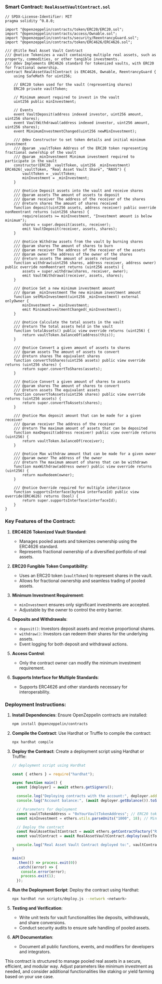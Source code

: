 ### Smart Contract: `RealAssetVaultContract.sol`

```solidity
// SPDX-License-Identifier: MIT
pragma solidity ^0.8.0;

import "@openzeppelin/contracts/token/ERC20/ERC20.sol";
import "@openzeppelin/contracts/access/Ownable.sol";
import "@openzeppelin/contracts/security/ReentrancyGuard.sol";
import "@openzeppelin/contracts/token/ERC4626/ERC4626.sol";

/// @title Real Asset Vault Contract
/// @notice Tokenizes a vault containing multiple real assets, such as property, commodities, or other tangible investments.
/// @dev Implements ERC4626 standard for tokenized vaults, with ERC20 for fractional ownership.
contract RealAssetVaultContract is ERC4626, Ownable, ReentrancyGuard {
    using SafeMath for uint256;

    // ERC20 token used for the vault (representing shares)
    ERC20 private vaultToken;

    // Minimum amount required to invest in the vault
    uint256 public minInvestment;

    // Events
    event VaultDeposit(address indexed investor, uint256 amount, uint256 shares);
    event VaultWithdrawal(address indexed investor, uint256 amount, uint256 shares);
    event MinimumInvestmentChanged(uint256 newMinInvestment);

    /// @dev Constructor to set token details and initial minimum investment
    /// @param _vaultToken Address of the ERC20 token representing fractional ownership of the vault
    /// @param _minInvestment Minimum investment required to participate in the vault
    constructor(ERC20 _vaultToken, uint256 _minInvestment) ERC4626(_vaultToken, "Real Asset Vault Share", "RAVS") {
        vaultToken = _vaultToken;
        minInvestment = _minInvestment;
    }

    /// @notice Deposit assets into the vault and receive shares
    /// @param assets The amount of assets to deposit
    /// @param receiver The address of the receiver of the shares
    /// @return shares The amount of shares received
    function deposit(uint256 assets, address receiver) public override nonReentrant returns (uint256 shares) {
        require(assets >= minInvestment, "Investment amount is below minimum");
        shares = super.deposit(assets, receiver);
        emit VaultDeposit(receiver, assets, shares);
    }

    /// @notice Withdraw assets from the vault by burning shares
    /// @param shares The amount of shares to burn
    /// @param receiver The address of the receiver of the assets
    /// @param owner The address of the owner of the shares
    /// @return assets The amount of assets returned
    function withdraw(uint256 shares, address receiver, address owner) public override nonReentrant returns (uint256 assets) {
        assets = super.withdraw(shares, receiver, owner);
        emit VaultWithdrawal(receiver, assets, shares);
    }

    /// @notice Set a new minimum investment amount
    /// @param _minInvestment The new minimum investment amount
    function setMinInvestment(uint256 _minInvestment) external onlyOwner {
        minInvestment = _minInvestment;
        emit MinimumInvestmentChanged(_minInvestment);
    }

    /// @notice Calculate the total assets in the vault
    /// @return The total assets held in the vault
    function totalAssets() public view override returns (uint256) {
        return vaultToken.balanceOf(address(this));
    }

    /// @notice Convert a given amount of assets to shares
    /// @param assets The amount of assets to convert
    /// @return shares The equivalent shares
    function convertToShares(uint256 assets) public view override returns (uint256 shares) {
        return super.convertToShares(assets);
    }

    /// @notice Convert a given amount of shares to assets
    /// @param shares The amount of shares to convert
    /// @return assets The equivalent assets
    function convertToAssets(uint256 shares) public view override returns (uint256 assets) {
        return super.convertToAssets(shares);
    }

    /// @notice Max deposit amount that can be made for a given receiver
    /// @param receiver The address of the receiver
    /// @return The maximum amount of assets that can be deposited
    function maxDeposit(address receiver) public view override returns (uint256) {
        return vaultToken.balanceOf(receiver);
    }

    /// @notice Max withdraw amount that can be made for a given owner
    /// @param owner The address of the owner
    /// @return The maximum amount of shares that can be withdrawn
    function maxWithdraw(address owner) public view override returns (uint256) {
        return maxRedeem(owner);
    }

    /// @notice Override required for multiple inheritance
    function supportsInterface(bytes4 interfaceId) public view override(ERC4626) returns (bool) {
        return super.supportsInterface(interfaceId);
    }
}
```

### Key Features of the Contract:

1. **ERC4626 Tokenized Vault Standard**:
   - Manages pooled assets and tokenizes ownership using the ERC4626 standard.
   - Represents fractional ownership of a diversified portfolio of real assets.

2. **ERC20 Fungible Token Compatibility**:
   - Uses an ERC20 token (`vaultToken`) to represent shares in the vault.
   - Allows for fractional ownership and seamless trading of pooled assets.

3. **Minimum Investment Requirement**:
   - `minInvestment` ensures only significant investments are accepted.
   - Adjustable by the owner to control the entry barrier.

4. **Deposits and Withdrawals**:
   - `deposit()`: Investors deposit assets and receive proportional shares.
   - `withdraw()`: Investors can redeem their shares for the underlying assets.
   - Event logging for both deposit and withdrawal actions.

5. **Access Control**:
   - Only the contract owner can modify the minimum investment requirement.

6. **Supports Interface for Multiple Standards**:
   - Supports ERC4626 and other standards necessary for interoperability.

### Deployment Instructions:

1. **Install Dependencies**:
   Ensure OpenZeppelin contracts are installed:
   ```bash
   npm install @openzeppelin/contracts
   ```

2. **Compile the Contract**:
   Use Hardhat or Truffle to compile the contract:
   ```bash
   npx hardhat compile
   ```

3. **Deploy the Contract**:
   Create a deployment script using Hardhat or Truffle:

   ```javascript
   // deployment script using Hardhat

   const { ethers } = require("hardhat");

   async function main() {
     const [deployer] = await ethers.getSigners();

     console.log("Deploying contracts with the account:", deployer.address);
     console.log("Account balance:", (await deployer.getBalance()).toString());

     // Parameters for deployment
     const vaultTokenAddress = "0xYourVaultTokenAddress"; // ERC20 token address representing shares
     const minInvestment = ethers.utils.parseUnits("1000", 18); // Minimum investment

     // Deploy the contract
     const RealAssetVaultContract = await ethers.getContractFactory("RealAssetVaultContract");
     const vaultContract = await RealAssetVaultContract.deploy(vaultTokenAddress, minInvestment);

     console.log("Real Asset Vault Contract deployed to:", vaultContract.address);
   }

   main()
     .then(() => process.exit(0))
     .catch((error) => {
       console.error(error);
       process.exit(1);
     });
   ```

4. **Run the Deployment Script**:
   Deploy the contract using Hardhat:
   ```bash
   npx hardhat run scripts/deploy.js --network <network>
   ```

5. **Testing and Verification**:
   - Write unit tests for vault functionalities like deposits, withdrawals, and share conversions.
   - Conduct security audits to ensure safe handling of pooled assets.

6. **API Documentation**:
   - Document all public functions, events, and modifiers for developers and integrators.

This contract is structured to manage pooled real assets in a secure, efficient, and modular way. Adjust parameters like minimum investment as needed, and consider additional functionalities like staking or yield farming based on your use case.